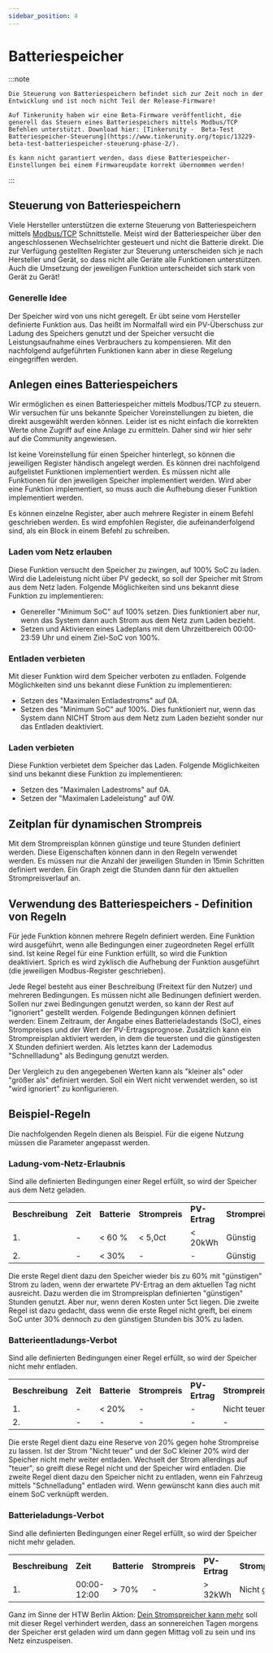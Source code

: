 ```yaml
---
sidebar_position: 4
---
```


# Batteriespeicher

:::note

    Die Steuerung von Batteriespeichern befindet sich zur Zeit noch in der Entwicklung und ist noch nicht Teil der Release-Firmware!
    
    Auf Tinkerunity haben wir eine Beta-Firmware veröffentlicht, die generell das Steuern eines Batteriespeichers mittels Modbus/TCP Befehlen unterstützt. Download hier: [Tinkerunity -  Beta-Test Batteriespeicher-Steuerung](https://www.tinkerunity.org/topic/13229-beta-test-batteriespeicher-steuerung-phase-2/).

    Es kann nicht garantiert werden, dass diese Batteriespeicher-Einstellungen bei einem Firmwareupdate korrekt übernommen werden!
:::


## Steuerung von Batteriespeichern

Viele Hersteller unterstützen die externe Steuerung von Batteriespeichern mittels [Modbus/TCP](/docs/compatible_devices/interfaces#modbustcp) Schnittstelle.
Meist wird der Batteriespeicher über den angeschlossenen Wechselrichter gesteuert und nicht die Batterie direkt. Die zur Verfügung gestellten Register zur Steuerung unterscheiden sich je nach Hersteller und Gerät, so dass nicht alle Geräte
alle Funktionen unterstützen. Auch die Umsetzung der jeweiligen Funktion unterscheidet sich stark von Gerät zu Gerät!

### Generelle Idee

Der Speicher wird von uns nicht geregelt. Er übt seine vom Hersteller definierte Funktion aus. Das heißt im Normalfall wird ein PV-Überschuss zur Ladung des Speichers genutzt und der Speicher versucht die Leistungsaufnahme eines Verbrauchers
zu kompensieren. Mit den nachfolgend aufgeführten Funktionen kann aber in diese Regelung eingegriffen werden.

## Anlegen eines Batteriespeichers

Wir ermöglichen es einen Batteriespeicher mittels Modbus/TCP zu steuern. Wir versuchen für uns bekannte Speicher Voreinstellungen zu bieten, die direkt ausgewählt werden können.
Leider ist es nicht einfach die korrekten Werte ohne Zugriff auf eine Anlage zu ermitteln. Daher sind wir hier sehr auf die Community angewiesen.

Ist keine Voreinstellung für einen Speicher hinterlegt, so können die jeweiligen Register händisch angelegt werden. Es können drei nachfolgend aufgelistet Funktionen implementiert werden. 
Es müssen nicht alle Funktionen für den jeweiligen Speicher implementiert werden. Wird aber eine Funktion implementiert, so muss auch die Aufhebung dieser Funktion implementiert werden.

Es können einzelne Register, aber auch mehrere Register in einem Befehl geschrieben werden. Es wird empfohlen Register, die aufeinanderfolgend sind, als ein Block in einem Befehl zu schreiben. 

### Laden vom Netz erlauben

Diese Funktion versucht den Speicher zu zwingen, auf 100% SoC zu laden. Wird die Ladeleistung nicht über PV gedeckt, so soll der Speicher mit Strom aus dem Netz laden. Folgende Möglichkeiten sind uns bekannt diese Funktion zu implementieren:

 * Genereller "Minimum SoC" auf 100% setzen. Dies funktioniert aber nur, wenn das System dann auch Strom aus dem Netz zum Laden bezieht.
 * Setzen und Aktivieren eines Ladeplans mit dem Uhrzeitbereich 00:00-23:59 Uhr und einem Ziel-SoC von 100%.

### Entladen verbieten

Mit dieser Funktion wird dem Speicher verboten zu entladen. Folgende Möglichkeiten sind uns bekannt diese Funktion zu implementieren:

 * Setzen des "Maximalen Entladestroms" auf 0A.
 * Setzen des "Minimum SoC" auf 100%. Dies funktioniert nur, wenn das System dann NICHT Strom aus dem Netz zum Laden bezieht sonder nur das Entladen deaktiviert.

### Laden verbieten

Diese Funktion verbietet dem Speicher das Laden. Folgende Möglichkeiten sind uns bekannt diese Funktion zu implementieren:

 * Setzen des "Maximalen Ladestroms" auf 0A.
 * Setzen der "Maximalen Ladeleistung" auf 0W.

## Zeitplan für dy­na­mi­schen Strom­preis

Mit dem Strompreisplan können günstige und teure Stunden definiert werden. Diese Eigenschaften können dann in den Regeln verwendet werden. Es müssen nur die Anzahl der jeweiligen Stunden in 15min Schritten definiert werden.
Ein Graph zeigt die Stunden dann für den aktuellen Strompreisverlauf an.

## Verwendung des Batteriespeichers - Definition von Regeln

Für jede Funktion können mehrere Regeln definiert werden. Eine Funktion wird ausgeführt, wenn alle Bedingungen einer zugeordneten Regel erfüllt sind. Ist keine Regel für eine Funktion erfüllt, so wird die Funktion deaktiviert. 
Sprich es wird zyklisch die Aufhebung der Funktion ausgeführt (die jeweiligen Modbus-Register geschrieben).

Jede Regel besteht aus einer Beschreibung (Freitext für den Nutzer) und mehreren Bedingungen. Es müssen nicht alle Bedinungen definiert werden. Sollen nur zwei Bedingungen genutzt werden, so kann der Rest auf "ignoriert" gestellt werden.
Folgende Bedingungen können definiert werden: Einem Zeitraum, der Angabe eines Batterieladestands (SoC), eines Strompreises und der Wert der PV-Ertragsprognose. Zusätzlich kann ein Strompreisplan aktiviert werden, in dem die teuersten
und die günstigesten X Stunden definiert werden. Als letztes kann der Lademodus "Schnellladung" als Bedingung genutzt werden.

Der Vergleich zu den angegebenen Werten kann als "kleiner als" oder "größer als" definiert werden. Soll ein Wert nicht verwendet werden, so ist "wird ignoriert" zu konfigurieren.

## Beispiel-Regeln
Die nachfolgenden Regeln dienen als Beispiel. Für die eigene Nutzung müssen die Parameter angepasst werden.

### Ladung-vom-Netz-Erlaubnis

Sind alle definierten Bedingungen einer Regel erfüllt, so wird der Speicher aus dem Netz geladen.

<table>
<tr><td><b>Beschreibung</b></td><td><b>Zeit</b></td><td><b>Batterie</b></td><td><b>Strompreis</b></td><td><b>PV-Ertrag</b></td><td><b>Strompreisplan</b></td><td><b>Schnellladung</b></td></tr>
<tr><td>1.</td><td>-</td><td>< 60 %</td><td>< 5,0ct</td><td>< 20kWh</td><td>Günstig</td><td>-</td></tr>
<tr><td>2.</td><td>-</td><td>< 30%</td><td>-</td><td>-</td><td>Günstig</td><td>-</td></tr>
</table>

Die erste Regel dient dazu den Speicher wieder bis zu 60% mit "günstigen" Strom zu laden, wenn der erwartete PV-Ertrag an dem aktuellen Tag nicht ausreicht. Dazu werden die im Strompreisplan definierten "günstigen" Stunden genutzt. Aber nur, wenn deren Kosten unter 5ct liegen.
Die zweite Regel ist dazu gedacht, dass wenn die erste Regel nicht greift, bei einem SoC unter 30% dennoch zu den günstigen Stunden bis 30% zu laden.

### Bat­te­rie­ent­la­dungs-Verbot

Sind alle definierten Bedingungen einer Regel erfüllt, so wird der Speicher nicht mehr entladen.

<table>
<tr><td><b>Beschreibung</b></td><td><b>Zeit</b></td><td><b>Batterie</b></td><td><b>Strompreis</b></td><td><b>PV-Ertrag</b></td><td><b>Strompreisplan</b></td><td><b>Schnellladung</b></td></tr>
<tr><td>1.</td><td>-</td><td>< 20%</td><td>-</td><td>-</td><td>Nicht teuer</td><td>-</td></tr>
<tr><td>2.</td><td>-</td><td>-</td><td>-</td><td>-</td><td>-</td><td>Aktiv</td></tr>
</table>

Die erste Regel dient dazu eine Reserve von 20% gegen hohe Strompreise zu lassen. Ist der Strom "Nicht teuer" und der SoC kleiner 20% wird der Speicher nicht mehr weiter entladen. Wechselt der Strom allerdings auf "teuer", so greift diese Regel nicht und der Speicher wird entladen.
Die zweite Regel dient dazu den Speicher nicht zu entladen, wenn ein Fahrzeug mittels "Schnelladung" entladen wird. Wenn gewünscht kann dies auch mit einem SoC verknüpft werden.


### Bat­te­rie­la­dungs-Verbot

Sind alle definierten Bedingungen einer Regel erfüllt, so wird der Speicher nicht mehr geladen.

<table>
<tr><td><b>Beschreibung</b></td><td><b>Zeit</b></td><td><b>Batterie</b></td><td><b>Strompreis</b></td><td><b>PV-Ertrag</b></td><td><b>Strompreisplan</b></td><td><b>Schnellladung</b></td></tr>
<tr><td>1.</td><td>00:00-12:00</td><td>> 70%</td><td>-</td><td>> 32kWh</td><td>Nicht günstig</td><td>-</td></tr>
</table>

Ganz im Sinne der HTW Berlin Aktion: [Dein Stromspreicher kann mehr](https://solar.htw-berlin.de/dein-stromspeicher-kann-mehr/) soll mit dieser Regel verhindert werden, dass an sonnereichen Tagen morgens der Speicher erst geladen wird um dann gegen Mittag voll zu sein und ins Netz einzuspeisen.
